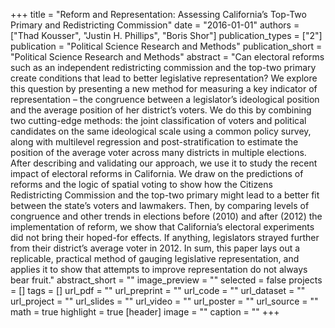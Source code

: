 +++
title = "Reform and Representation: Assessing California’s Top-Two Primary and Redistricting Commission"
date = "2016-01-01"
authors = ["Thad Kousser", "Justin H. Phillips", "Boris Shor"]
publication_types = ["2"]
publication = "Political Science Research and Methods"
publication_short = "Political Science Research and Methods"
abstract = "Can electoral reforms such as an independent redistricting commission and the top-two primary create conditions that lead to better legislative representation?  We explore this question by presenting a new method for measuring a key indicator of representation – the congruence between a legislator’s ideological position and the average position of her district’s voters.  We do this by combining two cutting-edge methods: the joint classification of voters and political candidates on the same ideological scale using a common policy survey, along with multilevel regression and post-stratification to estimate the position of the average voter across many districts in multiple elections.  After describing and validating our approach, we use it to study the recent impact of electoral reforms in California.  We draw on the predictions of reforms and the logic of spatial voting to show how the Citizens Redistricting Commission and the top-two primary might lead to a better fit between the state’s voters and lawmakers.  Then, by comparing levels of congruence and other trends in elections before (2010) and after (2012) the implementation of reform, we show that California’s electoral experiments did not bring their hoped-for effects.  If anything, legislators strayed further from their district’s average voter in 2012.  In sum, this paper lays out a replicable, practical method of gauging legislative representation, and applies it to show that attempts to improve representation do not always bear fruit."
abstract_short = ""
image_preview = ""
selected = false
projects = []
tags = []
url_pdf = ""
url_preprint = ""
url_code = ""
url_dataset = ""
url_project = ""
url_slides = ""
url_video = ""
url_poster = ""
url_source = ""
math = true
highlight = true
[header]
image = ""
caption = ""
+++
